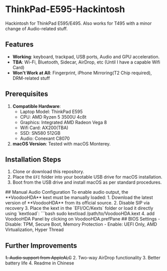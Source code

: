 # ThinkPad-E595-Hackintosh
 Hackintosh for ThinkPad E595/E495. Also works for T495 with a minor change of Audio-related stuff.


## Features
- **Working**: keyboard, trackpad, USB ports, Audio and GPU acceleration.
- **TBA**: Wi-Fi, Bluetooth, Sidecar, AirDrop, etc (Until I have a capable Wifi Card)
- **Won't Work at All**: Fingerprint, iPhone Mirroring(T2 Chip required), DRM-related stuff

## Prerequisites
1. **Compatible Hardware**:
   - Laptop Model: ThinkPad E595
   - CPU: AMD Ryzen 5 3500U 4c8t
   - Graphics: Integrated AMD Radeon Vega 8
   - Wifi Card: AX200(TBA)
   - SSD: SN580 512GB
   - Audio: Conexant C8070
2. **macOS Version**: Tested with macOS Monterey.


## Installation Steps
1. Clone or download this repository.
2. Place the `EFI` folder into your bootable USB drive for macOS installation.
3. Boot from the USB drive and install macOS as per standard procedures.
</del>
## Manual Audio Configuration
To enable audio output, the **VoodooHDA** kext must be manually loaded:
1. Download the latest version of **VoodooHDA** from its official source.
2. Disable SIP via recovery
3. Place the kext in the `EFI/OC/Kexts` folder or load it directly using `kextload`:
   ```bash
   sudo kextload /path/to/VoodooHDA.kext
4. add VoodooHDA Panel by clicking on VoodooHDA.prefPane
</del>
## BIOS Settings
- Disable: TPM, Secure Boot, Memory Protection
- Enable: UEFI Only, AMD Virtualization, Hyper Thread

## Further Improvements
~~1. Audio support from AppleALC~~
2. Two-way AirDrop functionality
3. Better battery life
4. Readme in Chinese